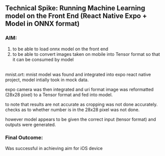 <!-- @format -->

## Technical Spike: Running Machine Learning model on the Front End (React Native Expo + Model in ONNX format)

### AIM:

1.  to be able to load onnx model on the front end
2.  to be able to convert images taken on mobile into Tensor format so that it can be consumed by model

<br/>
mnist.ort: mnist model was found and integrated into expo react native project, model intially took in mock data.

expo camera was then integrated and uri format image was reformatted (28x28 pixel) to a Tensor format and fed into model.

to note that results are not accurate as cropping was not done accurately.
checks as to whether number is in the 28x28 pixel was not done.

however model appears to be given the correct input (tensor format) and outputs were generated.

### Final Outcome: 
Was successful in achieving aim for iOS device